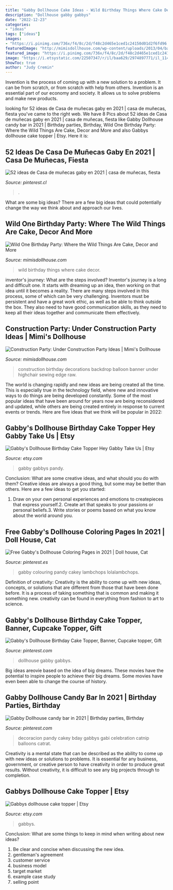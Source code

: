 ```yaml
---
title: "Gabby Dollhouse Cake Ideas - Wild Birthday Things Where Cake Decor"
description: "Dollhouse gabby gabbys"
date: "2022-12-23"
categories:
- "ideas"
tags: ["ideas"]
images:
- "https://i.pinimg.com/736x/f4/8c/2d/f48c2d465e1ced1c24150d01d2f6fd96.jpg"
featuredImage: "http://mimisdollhouse.com/wp-content/uploads/2013/04/balloon-backdrop-600x800.jpg"
featured_image: "https://i.pinimg.com/736x/f4/8c/2d/f48c2d465e1ced1c24150d01d2f6fd96.jpg"
image: "https://i.etsystatic.com/22507347/r/il/baa629/2974897771/il_1140xN.2974897771_j5e7.jpg"
ShowToc: true
author: "Judy Cremin"
---
```



Invention is the process of coming up with a new solution to a problem. It can be from scratch, or from scratch with help from others. Invention is an essential part of our economy and society. It allows us to solve problems and make new products.

	

		
looking for 52 ideas de Casa de muñecas gaby en 2021 | casa de muñecas, fiesta you've came to the right web. We have 8 Pics about 52 ideas de Casa de muñecas gaby en 2021 | casa de muñecas, fiesta like Gabby Dollhouse candy bar in 2021 | Birthday parties, Birthday, Wild One Birthday Party: Where the Wild Things Are Cake, Decor and More and also Gabbys dollhouse cake topper | Etsy. Here it is:
		
    
## 52 Ideas De Casa De Muñecas Gaby En 2021 | Casa De Muñecas, Fiesta

<img loading=lazy src="https://i.pinimg.com/474x/1c/78/49/1c784951760a7c734f94d4d4858b6b7d.jpg" onerror="this.onerror=null;this.src='https://tse2.mm.bing.net/th?id=OIP._Z5FTW_Pts6tP-VhnWtwzwAAAA&amp;pid=15.1';" alt="52 ideas de Casa de muñecas gaby en 2021 | casa de muñecas, fiesta">

_Source: pinterest.cl_

>. 

	

What are some big ideas?
There are a few big ideas that could potentially change the way we think about and approach our lives.

    
## Wild One Birthday Party: Where The Wild Things Are Cake, Decor And More

<img loading=lazy src="https://www.mimisdollhouse.com/wp-content/uploads/2018/07/wild-things-party-ideas-2-featured.jpg" onerror="this.onerror=null;this.src='https://tse3.mm.bing.net/th?id=OIP.zNUqqAh7pQYO90RAiAEK_wHaHa&amp;pid=15.1';" alt="Wild One Birthday Party: Where the Wild Things Are Cake, Decor and More">

_Source: mimisdollhouse.com_

>wild birthday things where cake decor. 

	

inventor's journey: What are the steps involved?
Inventor's journey is a long and difficult one. It starts with dreaming up an idea, then working on that idea until it becomes a reality. There are many steps involved in this process, some of which can be very challenging. Inventors must be persistent and have a great work ethic, as well as be able to think outside the box. They also need to have good communication skills, as they need to keep all their ideas together and communicate them effectively.

    
## Construction Party: Under Construction Party Ideas | Mimi&#039;s Dollhouse

<img loading=lazy src="http://mimisdollhouse.com/wp-content/uploads/2013/04/balloon-backdrop-600x800.jpg" onerror="this.onerror=null;this.src='https://tse3.mm.bing.net/th?id=OIP.QdS5y8ihYUqC2B_jVtIT2wHaJ4&amp;pid=15.1';" alt="Construction Party: Under Construction Party Ideas | Mimi&#039;s Dollhouse">

_Source: mimisdollhouse.com_

>construction birthday decorations backdrop balloon banner under highchair sewing edge raw. 

	

The world is changing rapidly and new ideas are being created all the time. This is especially true in the technology field, where new and innovative ways to do things are being developed constantly. Some of the most popular ideas that have been around for years now are being reconsidered and updated, while others are being created entirely in response to current events or trends. Here are five ideas that we think will be popular in 2022:

    
## Gabby&#039;s Dollhouse Birthday Cake Topper Hey Gabby Take Us | Etsy

<img loading=lazy src="https://i.etsystatic.com/22507347/r/il/baa629/2974897771/il_1140xN.2974897771_j5e7.jpg" onerror="this.onerror=null;this.src='https://tse4.mm.bing.net/th?id=OIP.C4e4yzl7lpFb069gypYAmAHaJ4&amp;pid=15.1';" alt="Gabby&#039;s Dollhouse Birthday Cake Topper Hey Gabby Take Us | Etsy">

_Source: etsy.com_

>gabby gabbys pandy. 

	

Conclusion: What are some creative ideas, and what should you do with them?
Creative ideas are always a good thing, but some may be better than others. Here are a few ideas to get you started: 
1. Draw on your own personal experiences and emotions to createpieces that express yourself.2. Create art that speaks to your passions or personal beliefs.3. Write stories or poems based on what you know about the world around you.
    
## Free Gabby&#039;s Dollhouse Coloring Pages In 2021 | Doll House, Cat

<img loading=lazy src="https://i.pinimg.com/736x/f4/8c/2d/f48c2d465e1ced1c24150d01d2f6fd96.jpg" onerror="this.onerror=null;this.src='https://tse2.mm.bing.net/th?id=OIP.KSuIoZMRd2JDO7VI7HF7hAHaLH&amp;pid=15.1';" alt="Free Gabby&#039;s Dollhouse Coloring Pages in 2021 | Doll house, Cat">

_Source: pinterest.es_

>gabby colouring pandy cakey lambchops lolalambchops. 

	

Definition of creativity:
Creativity is the ability to come up with new ideas, concepts, or solutions that are different from those that have been done before. It is a process of taking something that is common and making it something new. creativity can be found in everything from fashion to art to science.

    
## Gabby&#039;s Dollhouse Birthday Cake Topper, Banner, Cupcake Topper, Gift

<img loading=lazy src="https://i.pinimg.com/736x/d8/15/b2/d815b24ac26415f0f2a808ace50d3c19.jpg" onerror="this.onerror=null;this.src='https://tse3.mm.bing.net/th?id=OIP.hO-YwZGlI4QDSAg32jbMFQHaF7&amp;pid=15.1';" alt="Gabby&#039;s Dollhouse Birthday Cake Topper, Banner, Cupcake topper, Gift">

_Source: pinterest.com_

>dollhouse gabby gabbys. 

	

Big ideas areovie based on the idea of big dreams. These movies have the potential to inspire people to achieve their big dreams. Some movies have even been able to change the course of history.

    
## Gabby Dollhouse Candy Bar In 2021 | Birthday Parties, Birthday

<img loading=lazy src="https://i.pinimg.com/736x/3f/fc/90/3ffc90d5aaec934b7910501886a5ac82.jpg" onerror="this.onerror=null;this.src='https://tse1.mm.bing.net/th?id=OIP.wuFUtXJ-L-vDd8KG7d2igwHaJ3&amp;pid=15.1';" alt="Gabby Dollhouse candy bar in 2021 | Birthday parties, Birthday">

_Source: pinterest.com_

>decoracion pandy cakey bday gabbys gabi celebration catnip balloons catrat. 

	

Creativity is a mental state that can be described as the ability to come up with new ideas or solutions to problems. It is essential for any business, government, or creative person to have creativity in order to produce great results. Without creativity, it is difficult to see any big projects through to completion.

    
## Gabbys Dollhouse Cake Topper | Etsy

<img loading=lazy src="https://i.etsystatic.com/27695468/r/il/1bf2e8/3288847813/il_fullxfull.3288847813_g6vk.jpg" onerror="this.onerror=null;this.src='https://tse1.mm.bing.net/th?id=OIP.N0oWq3z2ICM6XRGJmCZigQHaJ5&amp;pid=15.1';" alt="Gabbys dollhouse cake topper | Etsy">

_Source: etsy.com_

>gabbys. 

	

Conclusion: What are some things to keep in mind when writing about new ideas?
1. Be clear and concise when discussing the new idea.
2. gentleman's agreement 
3. customer service 
4. business model 
5. target market 
6. example case study
7. selling point 

